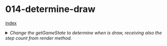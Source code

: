 # 014-determine-draw

[index](index.md)

<details>
<summary>
<i>Change the getGameState to determine when is draw, receiving also the step count from render method.</i>
</summary>

```
getGameState(current,stepNumber){
    if(current.winner) return 'Winner: '+ current.winner;
    if(stepNumber === 9) return 'Draw!';
    return 'Next player: '+ ( current.xIsNext ? 'X' : 'O');
  }
```

```
  render() {
    const stepNumber = this.state.stepNumber;
    ...
    let status = this.getGameState(current,stepNumber);
```
</details>